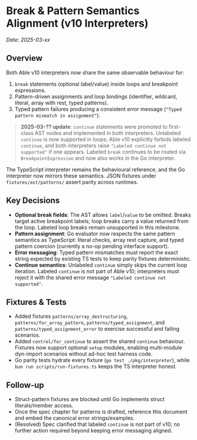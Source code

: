 # Break & Pattern Semantics Alignment (v10 Interpreters)

_Date: 2025-03-xx_

## Overview
Both Able v10 interpreters now share the same observable behaviour for:

1. `break` statements (optional label/value) inside loops and breakpoint expressions.
2. Pattern-driven assignments and loop bindings (identifier, wildcard, literal, array with rest, typed patterns).
3. Typed pattern failures producing a consistent error message (`"Typed pattern mismatch in assignment"`).

> **2025-03-?? update**: `continue` statements were promoted to first-class AST nodes and implemented in both interpreters. Unlabeled `continue` is now supported in loops; Able v10 explicitly forbids labeled `continue`, and both interpreters raise `"Labeled continue not supported"` if one appears. Labeled `break` continues to be routed via `BreakpointExpression` and now also works in the Go interpreter.

The TypeScript interpreter remains the behavioural reference, and the Go interpreter now mirrors these semantics. JSON fixtures under `fixtures/ast/patterns/` assert parity across runtimes.

## Key Decisions
- **Optional break fields**: The AST allows `label`/`value` to be omitted. Breaks target active breakpoint labels; loop breaks carry a value returned from the loop. Labeled loop breaks remain unsupported in this milestone.
- **Pattern assignment**: Go evaluator now respects the same pattern semantics as TypeScript: literal checks, array rest capture, and typed pattern coercion (currently a no-op pending interface support).
- **Error messaging**: Typed pattern mismatches must report the exact string expected by existing TS tests to keep parity fixtures deterministic.
- **Continue semantics**: Unlabeled `continue` simply skips the current loop iteration. Labeled `continue` is not part of Able v10; interpreters must reject it with the shared error message `"Labeled continue not supported"`.

## Fixtures & Tests
- Added fixtures `patterns/array_destructuring`, `patterns/for_array_pattern`, `patterns/typed_assignment`, and `patterns/typed_assignment_error` to exercise successful and failing scenarios.
- Added `control/for_continue` to assert the shared `continue` behaviour. Fixtures now support optional `setup` modules, enabling multi-module dyn-import scenarios without ad-hoc test harness code.
- Go parity tests hydrate every fixture (`go test ./pkg/interpreter`), while `bun run scripts/run-fixtures.ts` keeps the TS interpreter honest.

## Follow-up
- Struct-pattern fixtures are blocked until Go implements struct literals/member access.
- Once the spec chapter for patterns is drafted, reference this document and embed the canonical error strings/examples.
- (Resolved) Spec clarified that labeled `continue` is not part of v10; no further action required beyond keeping error messaging aligned.
